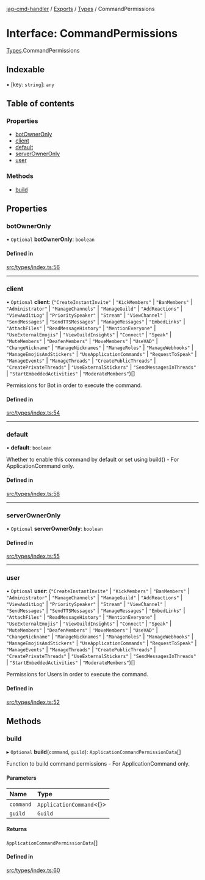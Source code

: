 [jag-cmd-handler](../README.md) / [Exports](../modules.md) / [Types](../modules/Types.md) / CommandPermissions

# Interface: CommandPermissions

[Types](../modules/Types.md).CommandPermissions

## Indexable

▪ [key: `string`]: `any`

## Table of contents

### Properties

- [botOwnerOnly](Types.CommandPermissions.md#botowneronly)
- [client](Types.CommandPermissions.md#client)
- [default](Types.CommandPermissions.md#default)
- [serverOwnerOnly](Types.CommandPermissions.md#serverowneronly)
- [user](Types.CommandPermissions.md#user)

### Methods

- [build](Types.CommandPermissions.md#build)

## Properties

### botOwnerOnly

• `Optional` **botOwnerOnly**: `boolean`

#### Defined in

[src/types/index.ts:56](https://github.com/JAGUARAVI/JagCmdHandler/blob/bd4ae4b/src/types/index.ts#L56)

___

### client

• `Optional` **client**: (``"CreateInstantInvite"`` \| ``"KickMembers"`` \| ``"BanMembers"`` \| ``"Administrator"`` \| ``"ManageChannels"`` \| ``"ManageGuild"`` \| ``"AddReactions"`` \| ``"ViewAuditLog"`` \| ``"PrioritySpeaker"`` \| ``"Stream"`` \| ``"ViewChannel"`` \| ``"SendMessages"`` \| ``"SendTTSMessages"`` \| ``"ManageMessages"`` \| ``"EmbedLinks"`` \| ``"AttachFiles"`` \| ``"ReadMessageHistory"`` \| ``"MentionEveryone"`` \| ``"UseExternalEmojis"`` \| ``"ViewGuildInsights"`` \| ``"Connect"`` \| ``"Speak"`` \| ``"MuteMembers"`` \| ``"DeafenMembers"`` \| ``"MoveMembers"`` \| ``"UseVAD"`` \| ``"ChangeNickname"`` \| ``"ManageNicknames"`` \| ``"ManageRoles"`` \| ``"ManageWebhooks"`` \| ``"ManageEmojisAndStickers"`` \| ``"UseApplicationCommands"`` \| ``"RequestToSpeak"`` \| ``"ManageEvents"`` \| ``"ManageThreads"`` \| ``"CreatePublicThreads"`` \| ``"CreatePrivateThreads"`` \| ``"UseExternalStickers"`` \| ``"SendMessagesInThreads"`` \| ``"StartEmbeddedActivities"`` \| ``"ModerateMembers"``)[]

Permissions for Bot in order to execute the command.

#### Defined in

[src/types/index.ts:54](https://github.com/JAGUARAVI/JagCmdHandler/blob/bd4ae4b/src/types/index.ts#L54)

___

### default

• **default**: `boolean`

Whether to enable this command by default or set using build() - For ApplicationCommand only.

#### Defined in

[src/types/index.ts:58](https://github.com/JAGUARAVI/JagCmdHandler/blob/bd4ae4b/src/types/index.ts#L58)

___

### serverOwnerOnly

• `Optional` **serverOwnerOnly**: `boolean`

#### Defined in

[src/types/index.ts:55](https://github.com/JAGUARAVI/JagCmdHandler/blob/bd4ae4b/src/types/index.ts#L55)

___

### user

• `Optional` **user**: (``"CreateInstantInvite"`` \| ``"KickMembers"`` \| ``"BanMembers"`` \| ``"Administrator"`` \| ``"ManageChannels"`` \| ``"ManageGuild"`` \| ``"AddReactions"`` \| ``"ViewAuditLog"`` \| ``"PrioritySpeaker"`` \| ``"Stream"`` \| ``"ViewChannel"`` \| ``"SendMessages"`` \| ``"SendTTSMessages"`` \| ``"ManageMessages"`` \| ``"EmbedLinks"`` \| ``"AttachFiles"`` \| ``"ReadMessageHistory"`` \| ``"MentionEveryone"`` \| ``"UseExternalEmojis"`` \| ``"ViewGuildInsights"`` \| ``"Connect"`` \| ``"Speak"`` \| ``"MuteMembers"`` \| ``"DeafenMembers"`` \| ``"MoveMembers"`` \| ``"UseVAD"`` \| ``"ChangeNickname"`` \| ``"ManageNicknames"`` \| ``"ManageRoles"`` \| ``"ManageWebhooks"`` \| ``"ManageEmojisAndStickers"`` \| ``"UseApplicationCommands"`` \| ``"RequestToSpeak"`` \| ``"ManageEvents"`` \| ``"ManageThreads"`` \| ``"CreatePublicThreads"`` \| ``"CreatePrivateThreads"`` \| ``"UseExternalStickers"`` \| ``"SendMessagesInThreads"`` \| ``"StartEmbeddedActivities"`` \| ``"ModerateMembers"``)[]

Permissions for Users in order to execute the command.

#### Defined in

[src/types/index.ts:52](https://github.com/JAGUARAVI/JagCmdHandler/blob/bd4ae4b/src/types/index.ts#L52)

## Methods

### build

▸ `Optional` **build**(`command`, `guild`): `ApplicationCommandPermissionData`[]

Function to build command permissions - For ApplicationCommand only.

#### Parameters

| Name | Type |
| :------ | :------ |
| `command` | `ApplicationCommand`<{}\> |
| `guild` | `Guild` |

#### Returns

`ApplicationCommandPermissionData`[]

#### Defined in

[src/types/index.ts:60](https://github.com/JAGUARAVI/JagCmdHandler/blob/bd4ae4b/src/types/index.ts#L60)
